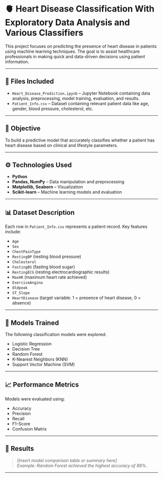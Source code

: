 # 🫀 Heart Disease Classification With Exploratory Data Analysis and Various Classifiers

This project focuses on predicting the presence of heart disease in patients using machine learning techniques. The goal is to assist healthcare professionals in making quick and data-driven decisions using patient information.

---

## 📁 Files Included

- `Heart_Disease_Prediction.ipynb` – Jupyter Notebook containing data analysis, preprocessing, model training, evaluation, and results.
- `Patient_Info.csv` – Dataset containing relevant patient data like age, gender, blood pressure, cholesterol, etc.

---

## 🧠 Objective

To build a predictive model that accurately classifies whether a patient has heart disease based on clinical and lifestyle parameters.

---

## ⚙️ Technologies Used

- **Python**
- **Pandas, NumPy** – Data manipulation and preprocessing
- **Matplotlib, Seaborn** – Visualization
- **Scikit-learn** – Machine learning models and evaluation

---

## 📊 Dataset Description

Each row in `Patient_Info.csv` represents a patient record. Key features include:

- `Age`
- `Sex`
- `ChestPainType`
- `RestingBP` (resting blood pressure)
- `Cholesterol`
- `FastingBS` (fasting blood sugar)
- `RestingECG` (resting electrocardiographic results)
- `MaxHR` (maximum heart rate achieved)
- `ExerciseAngina`
- `Oldpeak`
- `ST_Slope`
- `HeartDisease` (target variable: 1 = presence of heart disease, 0 = absence)

---

## 🧪 Models Trained

The following classification models were explored:

- Logistic Regression
- Decision Tree
- Random Forest
- K-Nearest Neighbors (KNN)
- Support Vector Machine (SVM)

---

## 📈 Performance Metrics

Models were evaluated using:

- Accuracy
- Precision
- Recall
- F1-Score
- Confusion Matrix

---

## 📝 Results

> _[Insert model comparison table or summary here]_  
> _Example: Random Forest achieved the highest accuracy of 89%._

---
